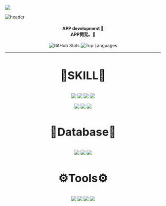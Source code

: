 <a href="https://github.com/Ahn-Jwon"><img src="https://hits.seeyoufarm.com/api/count/incr/badge.svg?url=https%3A%2F%2Fgithub.com%2FAhn-Jwon&count_bg=%23000000&title_bg=%23000000&icon=github.svg&icon_color=%23E7E7E7&title=GitHub&edge_flat=false)"/></a>

![header](https://capsule-render.vercel.app/api?type=soft)

<div align="center">
  <h4>APP development 🤚<br>APP開発。🤚 </h4>
</div>

<p align="center">
  <img src="https://github-readme-stats.vercel.app/api?username=Ahn-Jwon&show_icons=true&theme=radical" alt="GitHub Stats">
    <img src="https://github-readme-stats.vercel.app/api/top-langs/?username=Ahn-Jwon" alt="Top Languages">
</p>



<hr>

<div align="center">
    <h3 style="font-size: 36px; font-weight: bold;">🔧SKILL🔧</h3>
</div>
<p align="center">
  <img src="https://img.shields.io/badge/Swift-F05138?style=for-the-badge&logo=Swift&logoColor=white">
  <img src="https://img.shields.io/badge/Java-FF7800?style=for-the-badge&logo=Java&logoColor=white">
  <img src="https://img.shields.io/badge/Dart-0175C2?style=for-the-badge&logo=Dart&logoColor=white">
  <img src="https://img.shields.io/badge/Python-3776AB?style=for-the-badge&logo=Python&logoColor=white">
</p>
<p align="center">
  <img src="https://img.shields.io/badge/HTML5-E34F26?style=for-the-badge&logo=HTML5&logoColor=white">
  <img src="https://img.shields.io/badge/CSS3-1572B6?style=for-the-badge&logo=CSS3&logoColor=white">
  <img src="https://img.shields.io/badge/R-FFA500?style=for-the-badge&logo=R&logoColor=white">
</p>

<div align="center">
    <h3 style="font-size: 36px; font-weight: bold;">🧰Database🧰</h3>
</div>
<p align="center">
  <img src="https://img.shields.io/badge/MySQL-4479A1?style=for-the-badge&logo=MySQL&logoColor=white">
  <img src="https://img.shields.io/badge/SQLite-003B57?style=for-the-badge&logo=SQLite&logoColor=white">
  <img src="https://img.shields.io/badge/Firebase-FFCA28?style=for-the-badge&logo=firebase&logoColor=white">
</p>

<div align="center">
    <h3 style="font-size: 36px; font-weight: bold;">⚙️Tools⚙️</h3>
</div>
<p align="center">
  <img src="https://img.shields.io/badge/Flutter-02569B?style=for-the-badge&logo=Flutter&logoColor=white">
  <img src="https://img.shields.io/badge/Xcode-147EFB?style=for-the-badge&logo=Xcode&logoColor=white">
  <img src="https://img.shields.io/badge/Visual Studio-5C2D91?style=for-the-badge&logo=Visual Studio&logoColor=white">
  <img src="https://img.shields.io/badge/Spring Boot-6DB33F?style=for-the-badge&logo=Spring Boot&logoColor=white">
</p>



<!--
**Ahn-Jwon/Ahn-Jwon** is a ✨ _special_ ✨ repository because its `README.md` (this file) appears on your GitHub profile.

Here are some ideas to get you started:

- 🔭 I’m currently working on ...
- 🌱 I’m currently learning ...
- 👯 I’m looking to collaborate on ...
- 🤔 I’m looking for help with ...
- 💬 Ask me about ...
- 📫 How to reach me: ...
- 😄 Pronouns: ...
- ⚡ Fun fact: ...
-->
